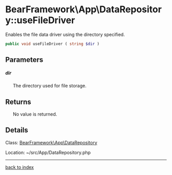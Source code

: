 # BearFramework\App\DataRepository::useFileDriver

Enables the file data driver using the directory specified.

```php
public void useFileDriver ( string $dir )
```

## Parameters

##### dir

&nbsp;&nbsp;&nbsp;&nbsp;&nbsp;&nbsp;The directory used for file storage.

## Returns

&nbsp;&nbsp;&nbsp;&nbsp;&nbsp;&nbsp;No value is returned.

## Details

Class: [BearFramework\App\DataRepository](bearframework.app.datarepository.class.md)

Location: ~/src/App/DataRepository.php

---

[back to index](index.md)


